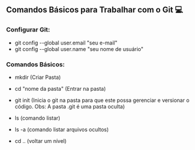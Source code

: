 ## Comandos Básicos para Trabalhar com o Git  :computer:

### Configurar Git:

- git config --global user.email "seu e-mail"
- git config --global user.name "seu nome de usuário"

### Comandos Básicos:

- mkdir (Criar Pasta)

- cd "nome da pasta" (Entrar na pasta)

- git init (Inicia o git na pasta para que este possa gerenciar e versionar o código. Obs: A pasta .git é uma pasta oculta)

- ls (comando listar)

- ls -a (comando listar arquivos ocultos)

- cd .. (voltar um nível)

  



